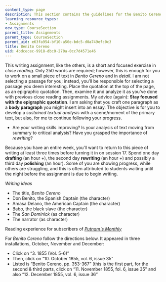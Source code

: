 ```yaml
---
content_type: page
description: This section contains the guidelines for the Benito Cereno assignment.
learning_resource_types:
- Assignments
ocw_type: CourseSection
parent_title: Assignments
parent_type: CourseSection
parent_uid: e63fa954-bf10-a50e-bdc5-d0a749efc0c3
title: Benito Cereno
uid: 4bdcecec-9918-dbc0-270a-0cc7d4571e46
---
```


This writing assignment, like the others, is a short and focused exercise in _close reading_. Only 250 words are required; however, this is enough for you to work on a small piece of text in _Benito Cereno_ and in _detail_. I am not selecting a passage for you; instead, you’ll be responsible for selecting a passage you deem interesting. Place the quotation at the top of the page, as an epigraphic quotation. Then, examine it and analyze it as you’ve done with previous close reading assignments. My advice (again): **Stay focused with the epigraphic quotation**. I am asking that you craft one paragraph as a **body paragraph** you might insert into an essay. The objective is for you to develop a _sustained textual analysis_ with a scene/moment of the primary text, but also, for me to continue following your progress.

*   Are your writing skills improving? Is your analysis of text moving from summary to critical analysis? Have you grasped the importance of _rewriting_?

Because you have an entire week, you’ll want to return to this piece of writing at least three times before turning it in on session 17. Spend one day **drafting** (an hour +), the second day **rewriting** (an hour +) and possibly a third day **polishing** (an hour). Some of you are showing progress, while others are struggling, and this is often attributed to students waiting until the night before the assignment is due to begin writing.

_Writing ideas_

*   The title, _Benito Cereno_
*   Don Benito, the Spanish Captain (the character)
*   Amasa Delano, the American Captain (the character)
*   Babo, the black slave (the character)
*   The _San Dominick_ (as character)
*   The narrator (as character)

Reading experience for subscribers of [_Putnam's Monthly_](http://ebooks.library.cornell.edu/p/putn/putn.html)

For _Benito Cereno_ follow the directions below. It appeared in three installations, October, November and December:

*   Click on “3. 1855 (Vol. 5-6)”
*   Then, click on “10. October 1855, vol. 6, issue 35”
*   Listed is “Benito Cereno, pp. 353-367” (this is the first part, for the second & third parts, click on “11. November 1855, fol. 6, issue 35” and also “12. December 1855, vol. 6, issue 36”